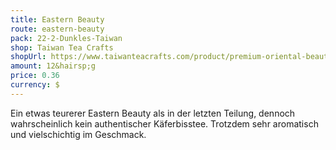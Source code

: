 ```yaml
---
title: Eastern Beauty
route: eastern-beauty
pack: 22-2-Dunkles-Taiwan
shop: Taiwan Tea Crafts
shopUrl: https://www.taiwanteacrafts.com/product/premium-oriental-beauty-oolong-tea/?attribute_pa_weight=250-g-8-82-oz-save-20&v=3a52f3c22ed6
amount: 12&hairsp;g
price: 0.36
currency: $
---
```

Ein etwas teurerer Eastern Beauty als in der letzten Teilung, dennoch wahrscheinlich kein authentischer Käferbisstee. Trotzdem sehr aromatisch und vielschichtig im Geschmack.